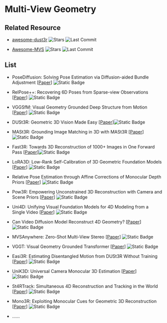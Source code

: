 # Multi-View Geometry

## Related Resource
- [awesome-dust3r](https://github.com/ruili3/awesome-dust3r) ![Stars](https://img.shields.io/github/stars/ruili3/awesome-dust3r?style=social) ![Last Commit](https://img.shields.io/github/last-commit/ruili3/awesome-dust3r)

- [Awesome-MVS](https://github.com/walsvid/Awesome-MVS) ![Stars](https://img.shields.io/github/stars/walsvid/Awesome-MVS?style=social) ![Last Commit](https://img.shields.io/github/last-commit/walsvid/Awesome-MVS)

## List

- PoseDiffusion: Solving Pose Estimation via Diffusion-aided Bundle Adjustment [[Paper](https://arxiv.org/abs/2311.17145)] ![Static Badge](https://img.shields.io/badge/ICCV-%202023-blue)

- RelPose++: Recovering 6D Poses from Sparse-view Observations [[Paper](https://arxiv.org/abs/2305.04926)] ![Static Badge](https://img.shields.io/badge/3DV-%202024-blue)


- VGGSfM: Visual Geometry Grounded Deep Structure from Motion [[Paper](https://arxiv.org/pdf/2312.04563)] ![Static Badge](https://img.shields.io/badge/CVPR-%202024-blue)

- DUSt3R: Geometric 3D Vision Made Easy [[Paper](https://arxiv.org/abs/2312.14132)]![Static Badge](https://img.shields.io/badge/CVPR-%202024-blue)

- MASt3R: Grounding Image Matching in 3D with MASt3R [[Paper](https://arxiv.org/abs/2406.09756)]![Static Badge](https://img.shields.io/badge/ECCV-%202024-blue)


- Fast3R: Towards 3D Reconstruction of 1000+ Images in One Forward Pass [[Paper](https://arxiv.org/abs/2501.13928)]![Static Badge](https://img.shields.io/badge/arXiv-%202501-red)

- LoRA3D: Low-Rank Self-Calibration of 3D Geometric Foundation Models [[Paper](https://arxiv.org/abs/2412.07746)] ![Static Badge](https://img.shields.io/badge/arXiv-%202412-red)

- Relative Pose Estimation through Affine Corrections of Monocular Depth Priors [[Paper](https://arxiv.org/abs/2501.05446)] ![Static Badge](https://img.shields.io/badge/arXiv-%202501-red)

- Pow3R: Empowering Unconstrained 3D Reconstruction with Camera and Scene Priors [[Paper](https://arxiv.org/abs/2503.17316)] ![Static Badge](https://img.shields.io/badge/arXiv-%202503-red)

- Uni4D: Unifying Visual Foundation Models for 4D Modeling from a Single Video [[Paper](https://arxiv.org/abs/2503.21761)] ![Static Badge](https://img.shields.io/badge/arXiv-%202503-red)

- Can Video Diffusion Model Reconstruct 4D Geometry? [[Paper](https://arxiv.org/abs/2503.21082)] ![Static Badge](https://img.shields.io/badge/arXiv-%202503-red)


- MVSAnywhere: Zero-Shot Multi-View Stereo [[Paper](https://arxiv.org/abs/2503.22430)] ![Static Badge](https://img.shields.io/badge/arXiv-%202503-red)

- VGGT: Visual Geometry Grounded Transformer [[Paper](https://arxiv.org/abs/2503.11651)] ![Static Badge](https://img.shields.io/badge/arXiv-%202503-red)

- Easi3R: Estimating Disentangled Motion from DUSt3R Without Training [[Paper](https://arxiv.org/abs/2503.24391)] ![Static Badge](https://img.shields.io/badge/arXiv-%202503-red)

- UniK3D: Universal Camera Monocular 3D Estimation [[Paper](https://arxiv.org/abs/2503.16591)] ![Static Badge](https://img.shields.io/badge/arXiv-%202503-red)

- St4RTrack: Simultaneous 4D Reconstruction and Tracking in the World [[Paper](https://arxiv.org/abs/2504.13152)] ![Static Badge](https://img.shields.io/badge/arXiv-%202504-red)

- Mono3R: Exploiting Monocular Cues for Geometric 3D Reconstruction [[Paper](https://arxiv.org/abs/2504.13419)] ![Static Badge](https://img.shields.io/badge/arXiv-%202504-red)


- ......
